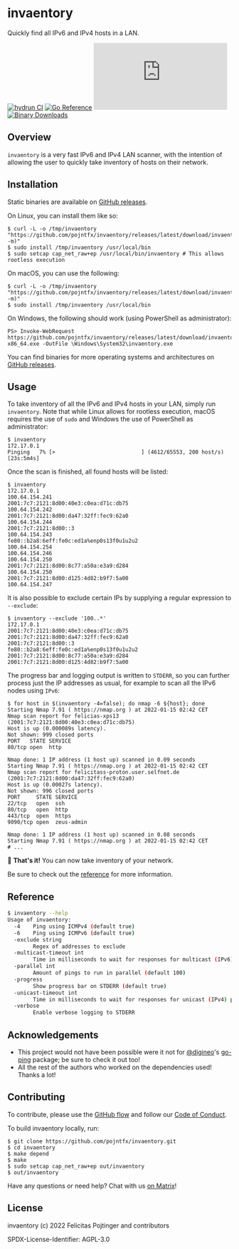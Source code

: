 # invaentory

Quickly find all IPv6 and IPv4 hosts in a LAN.

[![hydrun CI](https://github.com/pojntfx/invaentory/actions/workflows/hydrun.yaml/badge.svg)](https://github.com/pojntfx/invaentory/actions/workflows/hydrun.yaml)
[![Go Reference](https://pkg.go.dev/badge/github.com/pojntfx/invaentory.svg)](https://pkg.go.dev/github.com/pojntfx/invaentory)
[![Matrix](https://img.shields.io/matrix/invaentory:matrix.org)](https://matrix.to/#/#invaentory:matrix.org?via=matrix.org)
[![Binary Downloads](https://img.shields.io/github/downloads/pojntfx/invaentory/total?label=binary%20downloads)](https://github.com/pojntfx/invaentory/releases)

## Overview

`invaentory` is a very fast IPv6 and IPv4 LAN scanner, with the intention of allowing the user to quickly take inventory of hosts on their network.

## Installation

Static binaries are available on [GitHub releases](https://github.com/pojntfx/invaentory/releases).

On Linux, you can install them like so:

```shell
$ curl -L -o /tmp/invaentory "https://github.com/pojntfx/invaentory/releases/latest/download/invaentory.linux-$(uname -m)"
$ sudo install /tmp/invaentory /usr/local/bin
$ sudo setcap cap_net_raw+ep /usr/local/bin/invaentory # This allows rootless execution
```

On macOS, you can use the following:

```shell
$ curl -L -o /tmp/invaentory "https://github.com/pojntfx/invaentory/releases/latest/download/invaentory.darwin-$(uname -m)"
$ sudo install /tmp/invaentory /usr/local/bin
```

On Windows, the following should work (using PowerShell as administrator):

```shell
PS> Invoke-WebRequest https://github.com/pojntfx/invaentory/releases/latest/download/invaentory.windows-x86_64.exe -OutFile \Windows\System32\invaentory.exe
```

You can find binaries for more operating systems and architectures on [GitHub releases](https://github.com/pojntfx/invaentory/releases).

## Usage

To take inventory of all the IPv6 and IPv4 hosts in your LAN, simply run `invaentory`. Note that while Linux allows for rootless execution, macOS requires the use of `sudo` and Windows the use of PowerShell as administrator:

```shell
$ invaentory
172.17.0.1
Pinging   7% [>                           ] (4612/65553, 200 host/s) [23s:5m4s]
```

Once the scan is finished, all found hosts will be listed:

```shell
$ invaentory
172.17.0.1
100.64.154.241
2001:7c7:2121:8d00:40e3:c0ea:d71c:db75
100.64.154.242
2001:7c7:2121:8d00:da47:32ff:fec9:62a0
100.64.154.244
2001:7c7:2121:8d00::3
100.64.154.243
fe80::b2a8:6eff:fe0c:ed1a%enp0s13f0u1u2u2
100.64.154.254
100.64.154.246
100.64.154.250
2001:7c7:2121:8d00:8c77:a50a:e3a9:d284
100.64.154.250
2001:7c7:2121:8d00:d125:4d82:b9f7:5a00
100.64.154.247
```

It is also possible to exclude certain IPs by supplying a regular expression to `--exclude`:

```shell
$ invaentory --exclude '100..*'
172.17.0.1
2001:7c7:2121:8d00:40e3:c0ea:d71c:db75
2001:7c7:2121:8d00:da47:32ff:fec9:62a0
2001:7c7:2121:8d00::3
fe80::b2a8:6eff:fe0c:ed1a%enp0s13f0u1u2u2
2001:7c7:2121:8d00:8c77:a50a:e3a9:d284
2001:7c7:2121:8d00:d125:4d82:b9f7:5a00
```

The progress bar and logging output is written to `STDERR`, so you can further process just the IP addresses as usual, for example to scan all the IPv6 nodes using `IPv6`:

```shell
$ for host in $(invaentory -4=false); do nmap -6 ${host}; done
Starting Nmap 7.91 ( https://nmap.org ) at 2022-01-15 02:42 CET
Nmap scan report for felicias-xps13 (2001:7c7:2121:8d00:40e3:c0ea:d71c:db75)
Host is up (0.000089s latency).
Not shown: 999 closed ports
PORT   STATE SERVICE
80/tcp open  http

Nmap done: 1 IP address (1 host up) scanned in 0.09 seconds
Starting Nmap 7.91 ( https://nmap.org ) at 2022-01-15 02:42 CET
Nmap scan report for felicitass-proton.user.selfnet.de (2001:7c7:2121:8d00:da47:32ff:fec9:62a0)
Host is up (0.00027s latency).
Not shown: 996 closed ports
PORT     STATE SERVICE
22/tcp   open  ssh
80/tcp   open  http
443/tcp  open  https
9090/tcp open  zeus-admin

Nmap done: 1 IP address (1 host up) scanned in 0.08 seconds
Starting Nmap 7.91 ( https://nmap.org ) at 2022-01-15 02:42 CET
# ...
```

🚀 **That's it!** You can now take inventory of your network.

Be sure to check out the [reference](#reference) for more information.

## Reference

```bash
$ invaentory --help
Usage of invaentory:
  -4    Ping using ICMPv4 (default true)
  -6    Ping using ICMPv6 (default true)
  -exclude string
        Regex of addresses to exclude
  -multicast-timeout int
        Time in milliseconds to wait for responses for multicast (IPv6) pings (default 2000)
  -parallel int
        Amount of pings to run in parallel (default 100)
  -progress
        Show progress bar on STDERR (default true)
  -unicast-timeout int
        Time in milliseconds to wait for responses for unicast (IPv4) pings (default 500)
  -verbose
        Enable verbose logging to STDERR
```

## Acknowledgements

- This project would not have been possible were it not for [@digineo](https://github.com/digineo)'s [go-ping](https://github.com/digineo/go-ping) package; be sure to check it out too!
- All the rest of the authors who worked on the dependencies used! Thanks a lot!

## Contributing

To contribute, please use the [GitHub flow](https://guides.github.com/introduction/flow/) and follow our [Code of Conduct](./CODE_OF_CONDUCT.md).

To build invaentory locally, run:

```shell
$ git clone https://github.com/pojntfx/invaentory.git
$ cd invaentory
$ make depend
$ make
$ sudo setcap cap_net_raw+ep out/invaentory
$ out/invaentory
```

Have any questions or need help? Chat with us [on Matrix](https://matrix.to/#/#invaentory:matrix.org?via=matrix.org)!

## License

invaentory (c) 2022 Felicitas Pojtinger and contributors

SPDX-License-Identifier: AGPL-3.0
